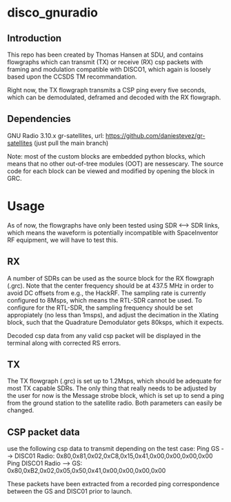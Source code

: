 # disco_gnuradio


## Introduction
This repo has been created by Thomas Hansen at SDU, and contains flowgraphs which can transmit (TX) or receive (RX) csp packets with framing and modulation compatible with DISCO1, which again is loosely based upon the CCSDS TM recommandation.

Right now, the TX flowgraph transmits a CSP ping every five seconds, which can be demodulated, deframed and decoded with the RX flowgraph.

## Dependencies
GNU Radio 3.10.x
gr-satellites, url: https://github.com/daniestevez/gr-satellites (just pull the main branch)

Note: most of the custom blocks are embedded python blocks, which means that no other out-of-tree modules (OOT) are nessescary. The source code for each block can be viewed and modified by opening the block in GRC.

# Usage
As of now, the flowgraphs have only been tested using SDR <--> SDR links, which means the waveform is potentially incompatible with SpaceInventor RF equipment, we will have to test this.

## RX
A number of SDRs can be used as the source block for the RX flowgraph (.grc). Note that the center frequency should be at 437.5 MHz in order to avoid DC offsets from e.g., the HackRF. The sampling rate is currently configured to 8Msps, which means the RTL-SDR cannot be used. To configure for the RTL-SDR, the sampling frequency should be set appropiately (no less than 1msps), and adjust the decimation in the Xlating block, such that the Quadrature Demodulator gets 80ksps, which it expects. 

Decoded csp data from any valid csp packet will be displayed in the terminal along with corrected RS errors.

## TX
The TX flowgraph (.grc) is set up to 1.2Msps, which should be adequate for most TX capable SDRs. The only thing that really needs to be adjusted by the user for now is the Message strobe block, which is set up to send a ping from the ground station to the satellite radio. Both parameters can easily be changed.

## CSP packet data
use the following csp data to transmit depending on the test case:
Ping GS --> DISC01 Radio: 0x80,0x81,0x02,0xC8,0x15,0x41,0x00,0x00,0x00,0x00
Ping DISCO1 Radio --> GS: 0x80,0xB2,0x02,0x05,0x50,0x41,0x00,0x00,0x00,0x00

These packets have been extracted from a recorded ping correspondence between the GS and DISC01 prior to launch.   

 
